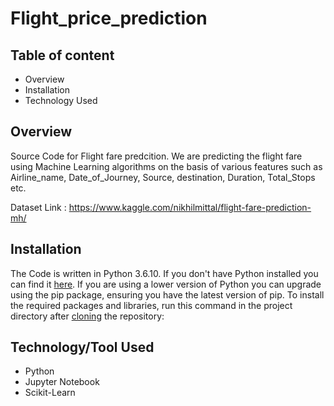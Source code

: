 # Flight_price_prediction

## Table of content

* Overview
* Installation
* Technology Used

## Overview

Source Code for Flight fare predcition. We are predicting the flight fare using Machine Learning algorithms on the basis of various features such as Airline_name, Date_of_Journey, Source, destination, Duration, Total_Stops etc.

Dataset Link : https://www.kaggle.com/nikhilmittal/flight-fare-prediction-mh/


## Installation
The Code is written in Python 3.6.10. If you don't have Python installed you can find it [here](https://www.python.org/downloads/). If you are using a lower version of Python you can upgrade using the pip package, ensuring you have the latest version of pip. To install the required packages and libraries, run this command in the project directory after [cloning](https://www.howtogeek.com/451360/how-to-clone-a-github-repository/) the repository:


## Technology/Tool Used 
* Python
* Jupyter Notebook
* Scikit-Learn



